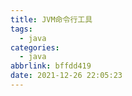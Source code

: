 ```yaml
---
title: JVM命令行工具
tags:
  - java
categories:
  - java
abbrlink: bffdd419
date: 2021-12-26 22:05:23
---
```



